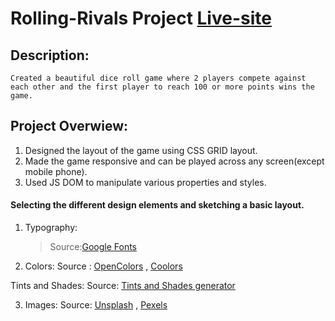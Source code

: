 # Rolling-Rivals Project [Live-site](https://rolling-rivals.netlify.app/)

## Description:

```
Created a beautiful dice roll game where 2 players compete against each other and the first player to reach 100 or more points wins the game.
```

## Project Overwiew:

1. Designed the layout of the game using CSS GRID layout.
2. Made the game responsive and can be played across any screen(except mobile phone).
3. Used JS DOM to manipulate various properties and styles.

#### Selecting the different design elements and sketching a basic layout.

1. Typography:

   > Source:[Google Fonts](https://fonts.google.com/)

2. Colors: Source : [OpenColors](https://yeun.github.io/open-color/) , [Coolors](https://coolors.co/palettes/trending)

Tints and Shades: Source: [Tints and Shades generator](https://maketintsandshades.com/)

3. Images: Source: [Unsplash](https://unsplash.com/) , [Pexels](https://www.pexels.com/)
